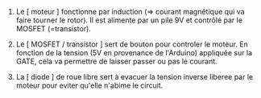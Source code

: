 1. Le [ moteur ] fonctionne par induction (=> courant magnétique qui va faire tourner le rotor).
Il est alimente par un pile 9V et contrôlé par le MOSFET (=transistor).

2. Le [ MOSFET / transistor ] sert de bouton pour controler le moteur.
En fonction de la tension (5V en provenance de l'Arduino) appliquée sur la GATE, cela va permettre de laisser passer ou pas le courant.

3. La [ diode ] de roue libre sert à evacuer la tension inverse liberee par le moteur pour eviter qu'elle n'abime
le circuit.